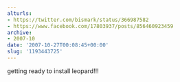 ```yaml
---
alturls:
- https://twitter.com/bismark/status/366987582
- https://www.facebook.com/17803937/posts/856460923459
archive:
- 2007-10
date: '2007-10-27T00:08:45+00:00'
slug: '1193443725'
---
```


getting ready to install leopard!!!

